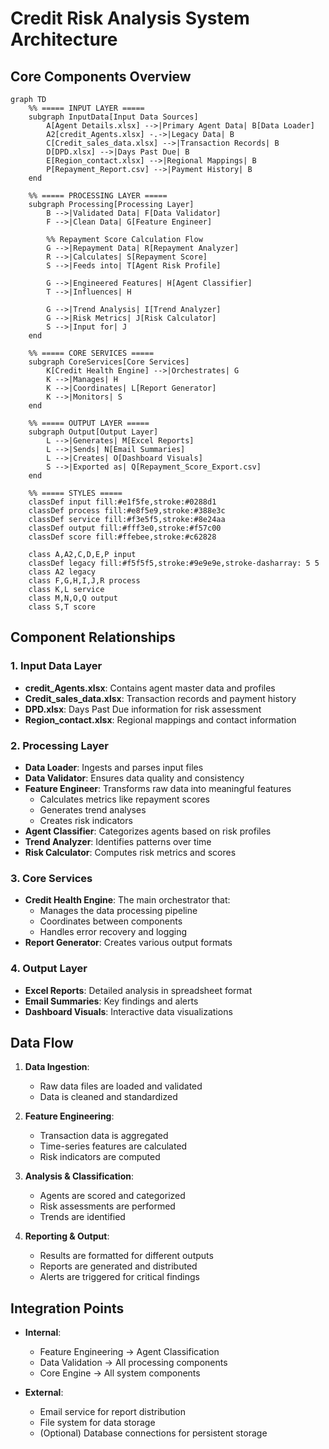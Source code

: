 # Credit Risk Analysis System Architecture

## Core Components Overview

```mermaid
graph TD
    %% ===== INPUT LAYER =====
    subgraph InputData[Input Data Sources]
        A[Agent Details.xlsx] -->|Primary Agent Data| B[Data Loader]
        A2[credit_Agents.xlsx] -.->|Legacy Data| B
        C[Credit_sales_data.xlsx] -->|Transaction Records| B
        D[DPD.xlsx] -->|Days Past Due| B
        E[Region_contact.xlsx] -->|Regional Mappings| B
        P[Repayment_Report.csv] -->|Payment History| B
    end

    %% ===== PROCESSING LAYER =====
    subgraph Processing[Processing Layer]
        B -->|Validated Data| F[Data Validator]
        F -->|Clean Data| G[Feature Engineer]
        
        %% Repayment Score Calculation Flow
        G -->|Repayment Data| R[Repayment Analyzer]
        R -->|Calculates| S[Repayment Score]
        S -->|Feeds into| T[Agent Risk Profile]
        
        G -->|Engineered Features| H[Agent Classifier]
        T -->|Influences| H
        
        G -->|Trend Analysis| I[Trend Analyzer]
        G -->|Risk Metrics| J[Risk Calculator]
        S -->|Input for| J
    end

    %% ===== CORE SERVICES =====
    subgraph CoreServices[Core Services]
        K[Credit Health Engine] -->|Orchestrates| G
        K -->|Manages| H
        K -->|Coordinates| L[Report Generator]
        K -->|Monitors| S
    end

    %% ===== OUTPUT LAYER =====
    subgraph Output[Output Layer]
        L -->|Generates| M[Excel Reports]
        L -->|Sends| N[Email Summaries]
        L -->|Creates| O[Dashboard Visuals]
        S -->|Exported as| Q[Repayment_Score_Export.csv]
    end

    %% ===== STYLES =====
    classDef input fill:#e1f5fe,stroke:#0288d1
    classDef process fill:#e8f5e9,stroke:#388e3c
    classDef service fill:#f3e5f5,stroke:#8e24aa
    classDef output fill:#fff3e0,stroke:#f57c00
    classDef score fill:#ffebee,stroke:#c62828
    
    class A,A2,C,D,E,P input
    classDef legacy fill:#f5f5f5,stroke:#9e9e9e,stroke-dasharray: 5 5
    class A2 legacy
    class F,G,H,I,J,R process
    class K,L service
    class M,N,O,Q output
    class S,T score
```

## Component Relationships

### 1. Input Data Layer
- **credit_Agents.xlsx**: Contains agent master data and profiles
- **Credit_sales_data.xlsx**: Transaction records and payment history
- **DPD.xlsx**: Days Past Due information for risk assessment
- **Region_contact.xlsx**: Regional mappings and contact information

### 2. Processing Layer
- **Data Loader**: Ingests and parses input files
- **Data Validator**: Ensures data quality and consistency
- **Feature Engineer**: Transforms raw data into meaningful features
  - Calculates metrics like repayment scores
  - Generates trend analyses
  - Creates risk indicators
- **Agent Classifier**: Categorizes agents based on risk profiles
- **Trend Analyzer**: Identifies patterns over time
- **Risk Calculator**: Computes risk metrics and scores

### 3. Core Services
- **Credit Health Engine**: The main orchestrator that:
  - Manages the data processing pipeline
  - Coordinates between components
  - Handles error recovery and logging
- **Report Generator**: Creates various output formats

### 4. Output Layer
- **Excel Reports**: Detailed analysis in spreadsheet format
- **Email Summaries**: Key findings and alerts
- **Dashboard Visuals**: Interactive data visualizations

## Data Flow

1. **Data Ingestion**:
   - Raw data files are loaded and validated
   - Data is cleaned and standardized

2. **Feature Engineering**:
   - Transaction data is aggregated
   - Time-series features are calculated
   - Risk indicators are computed

3. **Analysis & Classification**:
   - Agents are scored and categorized
   - Risk assessments are performed
   - Trends are identified

4. **Reporting & Output**:
   - Results are formatted for different outputs
   - Reports are generated and distributed
   - Alerts are triggered for critical findings

## Integration Points

- **Internal**:
  - Feature Engineering → Agent Classification
  - Data Validation → All processing components
  - Core Engine → All system components

- **External**:
  - Email service for report distribution
  - File system for data storage
  - (Optional) Database connections for persistent storage
